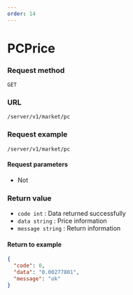 ```yaml
---
order: 14
---
```


# PCPrice

### Request method
`GET`

### URL
`/server/v1/market/pc`

### Request example

```
/server/v1/market/pc
```


#### Request parameters
- Not

### Return value
- `code int` : Data returned successfully
- `data string` : Price information
- `message string` : Return information

#### Return to example
```json
{
  "code": 0,
  "data": "0.00277801",
  "message": "ok"
}
```